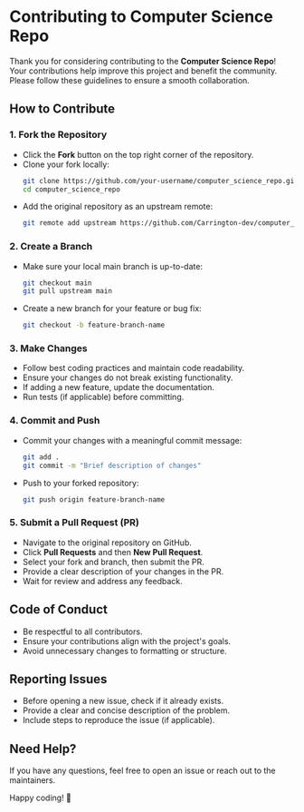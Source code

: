 # Contributing to Computer Science Repo

Thank you for considering contributing to the **Computer Science Repo**! Your contributions help improve this project and benefit the community. Please follow these guidelines to ensure a smooth collaboration.

## How to Contribute

### 1. Fork the Repository
- Click the **Fork** button on the top right corner of the repository.
- Clone your fork locally:
  ```sh
  git clone https://github.com/your-username/computer_science_repo.git
  cd computer_science_repo
  ```
- Add the original repository as an upstream remote:
  ```sh
  git remote add upstream https://github.com/Carrington-dev/computer_science_repo.git
  ```

### 2. Create a Branch
- Make sure your local main branch is up-to-date:
  ```sh
  git checkout main
  git pull upstream main
  ```
- Create a new branch for your feature or bug fix:
  ```sh
  git checkout -b feature-branch-name
  ```

### 3. Make Changes
- Follow best coding practices and maintain code readability.
- Ensure your changes do not break existing functionality.
- If adding a new feature, update the documentation.
- Run tests (if applicable) before committing.

### 4. Commit and Push
- Commit your changes with a meaningful commit message:
  ```sh
  git add .
  git commit -m "Brief description of changes"
  ```
- Push to your forked repository:
  ```sh
  git push origin feature-branch-name
  ```

### 5. Submit a Pull Request (PR)
- Navigate to the original repository on GitHub.
- Click **Pull Requests** and then **New Pull Request**.
- Select your fork and branch, then submit the PR.
- Provide a clear description of your changes in the PR.
- Wait for review and address any feedback.

## Code of Conduct
- Be respectful to all contributors.
- Ensure your contributions align with the project's goals.
- Avoid unnecessary changes to formatting or structure.

## Reporting Issues
- Before opening a new issue, check if it already exists.
- Provide a clear and concise description of the problem.
- Include steps to reproduce the issue (if applicable).

## Need Help?
If you have any questions, feel free to open an issue or reach out to the maintainers.

Happy coding! 🚀


